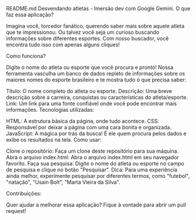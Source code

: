 README.md
Desvendando atletas - Imersão dev com Google Gemini.
O que faz essa aplicação?

Imagina você, torcedor fanático, querendo saber mais sobre aquele atleta que te impressionou. Ou talvez você seja um curioso buscando informações sobre diferentes esportes. Com nosso buscador, você encontra tudo isso com apenas alguns cliques!

Como funciona?

Digite o nome do atleta ou esporte que você procura e pronto! Nossa ferramenta vasculha um banco de dados repleto de informações sobre os maiores nomes do esporte brasileiro e te mostra tudo o que precisa saber:

Título: O nome completo do atleta ou esporte.
Descrição: Uma breve descrição sobre a carreira, conquistas ou características do atleta/esporte.
Link: Um link para uma fonte confiável onde você pode encontrar mais informações.
Tecnologias utilizadas:

HTML: A estrutura básica da página, onde tudo acontece.
CSS: Responsável por deixar a página com uma cara bonita e organizada.
JavaScript: A mágica por trás da busca! É ele quem procura pelos dados e exibe os resultados na tela.
Como usar:

Clone o repositório: Faça um clone deste repositório para sua máquina.
Abra o arquivo index.html: Abra o arquivo index.html em seu navegador favorito.
Faça sua pesquisa: Digite o nome do atleta ou esporte no campo de pesquisa e clique no botão "Pesquisar".
Dica: Para uma experiência ainda melhor, experimente pesquisar por diferentes termos, como "futebol", "natação", "Usain Bolt", "Marta Vieira da Silva".

Contribuições:

Quer ajudar a melhorar essa aplicação? Fique à vontade para abrir um pull request!
